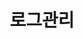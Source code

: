 ---
title: "로그관리"
linkTitle: "로그관리"
description: "로그관리"
url: /common-component/system-management/log-manage
menu:
  depth:
    weight: 2
    parent: "system-management"
    identifier: "log-manage"
---